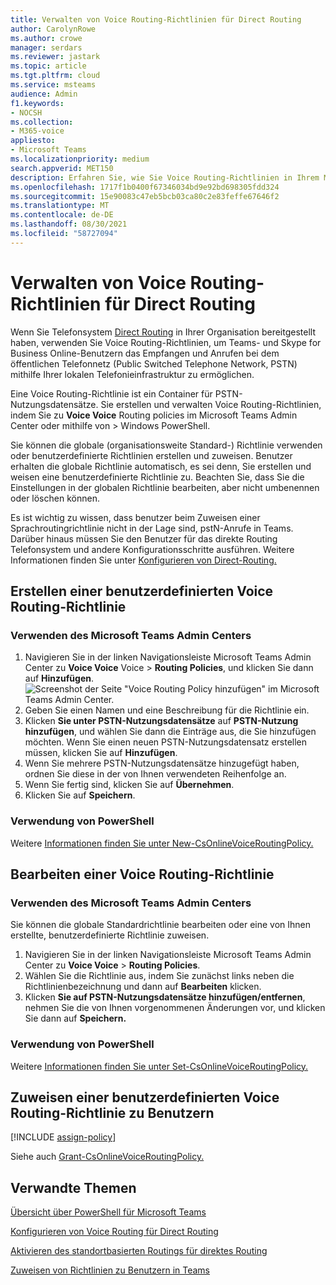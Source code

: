 ```yaml
---
title: Verwalten von Voice Routing-Richtlinien für Direct Routing
author: CarolynRowe
ms.author: crowe
manager: serdars
ms.reviewer: jastark
ms.topic: article
ms.tgt.pltfrm: cloud
ms.service: msteams
audience: Admin
f1.keywords:
- NOCSH
ms.collection:
- M365-voice
appliesto:
- Microsoft Teams
ms.localizationpriority: medium
search.appverid: MET150
description: Erfahren Sie, wie Sie Voice Routing-Richtlinien in Ihrem Microsoft Teams.
ms.openlocfilehash: 1717f1b0400f67346034bd9e92bd698305fdd324
ms.sourcegitcommit: 15e90083c47eb5bcb03ca80c2e83feffe67646f2
ms.translationtype: MT
ms.contentlocale: de-DE
ms.lasthandoff: 08/30/2021
ms.locfileid: "58727094"
---
```

# <a name="manage-voice-routing-policies-for-direct-routing"></a>Verwalten von Voice Routing-Richtlinien für Direct Routing

Wenn Sie Telefonsystem [Direct Routing](direct-routing-landing-page.md) in Ihrer Organisation bereitgestellt haben, verwenden Sie Voice Routing-Richtlinien, um Teams- und Skype for Business Online-Benutzern das Empfangen und Anrufen bei dem öffentlichen Telefonnetz (Public Switched Telephone Network, PSTN) mithilfe Ihrer lokalen Telefonieinfrastruktur zu ermöglichen.

Eine Voice Routing-Richtlinie ist ein Container für PSTN-Nutzungsdatensätze. Sie erstellen und verwalten Voice Routing-Richtlinien, indem Sie zu **Voice Voice** Routing policies im Microsoft Teams Admin Center oder mithilfe von  >   Windows PowerShell.

Sie können die globale (organisationsweite Standard-) Richtlinie verwenden oder benutzerdefinierte Richtlinien erstellen und zuweisen. Benutzer erhalten die globale Richtlinie automatisch, es sei denn, Sie erstellen und weisen eine benutzerdefinierte Richtlinie zu. Beachten Sie, dass Sie die Einstellungen in der globalen Richtlinie bearbeiten, aber nicht umbenennen oder löschen können.

Es ist wichtig zu wissen, dass benutzer beim Zuweisen einer Sprachroutingrichtlinie nicht in der Lage sind, pstN-Anrufe in Teams. Darüber hinaus müssen Sie den Benutzer für das direkte Routing Telefonsystem und andere Konfigurationsschritte ausführen. Weitere Informationen finden Sie unter [Konfigurieren von Direct-Routing.](direct-routing-configure.md)

## <a name="create-a-custom-voice-routing-policy"></a>Erstellen einer benutzerdefinierten Voice Routing-Richtlinie

### <a name="using-the-microsoft-teams-admin-center"></a>Verwenden des Microsoft Teams Admin Centers

1. Navigieren Sie in der linken Navigationsleiste Microsoft Teams Admin Center zu **Voice Voice** Voice  >  **Routing Policies**, und klicken Sie dann auf **Hinzufügen**.<br>
    ![Screenshot der Seite "Voice Routing Policy hinzufügen" im Microsoft Teams Admin Center.](media/manage-voice-routing-policies.png) 
2. Geben Sie einen Namen und eine Beschreibung für die Richtlinie ein.
3. Klicken **Sie unter PSTN-Nutzungsdatensätze** auf **PSTN-Nutzung hinzufügen**, und wählen Sie dann die Einträge aus, die Sie hinzufügen möchten. Wenn Sie einen neuen PSTN-Nutzungsdatensatz erstellen müssen, klicken Sie auf **Hinzufügen**.
4. Wenn Sie mehrere PSTN-Nutzungsdatensätze hinzugefügt haben, ordnen Sie diese in der von Ihnen verwendeten Reihenfolge an.
5. Wenn Sie fertig sind, klicken Sie auf **Übernehmen**.
6. Klicken Sie auf **Speichern**.

### <a name="using-powershell"></a>Verwendung von PowerShell

Weitere [Informationen finden Sie unter New-CsOnlineVoiceRoutingPolicy.](/powershell/module/skype/new-csonlinevoiceroutingpolicy)

## <a name="edit-a-voice-routing-policy"></a>Bearbeiten einer Voice Routing-Richtlinie

### <a name="using-the-microsoft-teams-admin-center"></a>Verwenden des Microsoft Teams Admin Centers

Sie können die globale Standardrichtlinie bearbeiten oder eine von Ihnen erstellte, benutzerdefinierte Richtlinie zuweisen.

1. Navigieren Sie in der linken Navigationsleiste Microsoft Teams Admin Center zu **Voice Voice**  >  **Routing Policies**.
2. Wählen Sie die Richtlinie aus, indem Sie zunächst links neben die Richtlinienbezeichnung und dann auf **Bearbeiten** klicken.
3. Klicken **Sie auf PSTN-Nutzungsdatensätze hinzufügen/entfernen**, nehmen Sie die von Ihnen vorgenommenen Änderungen vor, und klicken Sie dann auf **Speichern.**

### <a name="using-powershell"></a>Verwendung von PowerShell

Weitere [Informationen finden Sie unter Set-CsOnlineVoiceRoutingPolicy.](/powershell/module/skype/set-csonlinevoiceroutingpolicy)

## <a name="assign-a-custom-voice-routing-policy-to-users"></a>Zuweisen einer benutzerdefinierten Voice Routing-Richtlinie zu Benutzern

[!INCLUDE [assign-policy](includes/assign-policy.md)]

Siehe auch [Grant-CsOnlineVoiceRoutingPolicy.](/powershell/module/skype/grant-csonlinevoiceroutingpolicy)

## <a name="related-topics"></a>Verwandte Themen

[Übersicht über PowerShell für Microsoft Teams](teams-powershell-overview.md)

[Konfigurieren von Voice Routing für Direct Routing](direct-routing-voice-routing.md)

[Aktivieren des standortbasierten Routings für direktes Routing](location-based-routing-enable.md)

[Zuweisen von Richtlinien zu Benutzern in Teams](assign-policies.md)